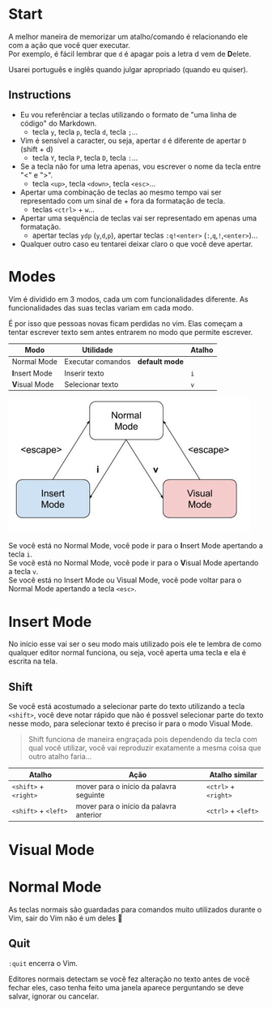 # Start
A melhor maneira de memorizar um atalho/comando é relacionando ele com a ação que você quer executar.  
Por exemplo, é fácil lembrar que `d` é apagar pois a letra d vem de **D**elete.  

Usarei português e inglês quando julgar apropriado (quando eu quiser).  

## Instructions
* Eu vou referênciar a teclas utilizando o formato de "uma linha de código" do Markdown.  
  * tecla `y`, tecla `p`, tecla `d`, tecla `;`...  
* Vim é sensível a caracter, ou seja, apertar `d` é diferente de apertar `D` (shift + d)  
  * tecla `Y`, tecla `P`, tecla `D`, tecla `:`...  
* Se a tecla não for uma letra apenas, vou escrever o nome da tecla entre "<" e ">".  
  * tecla `<up>`, tecla `<down>`, tecla `<esc>`...  
* Apertar uma combinação de teclas ao mesmo tempo vai ser representado com um sinal de + fora da formatação de tecla.  
  * teclas `<ctrl>` + `w`...  
* Apertar uma sequência de teclas vai ser representado em apenas uma formatação.  
  * apertar teclas `ydp` (`y`,`d`,`p`), apertar teclas `:q!<enter>` (`:`,`q`,`!`,`<enter>`)...  
* Qualquer outro caso eu tentarei deixar claro o que você deve apertar.  

# Modes
Vim é dividido em 3 modos, cada um com funcionalidades diferente. As funcionalidades das suas teclas variam em cada modo.  

É por isso que pessoas novas ficam perdidas no vim. Elas começam a tentar escrever texto sem antes entrarem no modo que permite escrever.  

| Modo | Utilidade |     | Atalho |
| ---- | --------- | --- | ------ |
| Normal Mode | Executar comandos | **default mode** | |
| **I**nsert Mode | Inserir texto | | `i` |
| **V**isual Mode | Selecionar texto | | `v` |

![Normal mode, Insert mode and Visual mode](modes.jpg)  

Se você está no Normal Mode, você pode ir para o **I**nsert Mode apertando a tecla `i`.  
Se você está no Normal Mode, você pode ir para o **V**isual Mode apertando a tecla `v`.  
Se você está no Insert Mode ou Visual Mode, você pode voltar para o Normal Mode apertando a tecla `<esc>`.  

# Insert Mode
No início esse vai ser o seu modo mais utilizado pois ele te lembra de como qualquer editor normal funciona, ou seja, você aperta uma tecla e ela é escrita na tela.  

## Shift
Se você está acostumado a selecionar parte do texto utilizando a tecla `<shift>`, você deve notar rápido que não é possvel selecionar parte do texto nesse modo, para selecionar texto é preciso ir para o modo Visual Mode.  

> Shift funciona de maneira engraçada pois dependendo da tecla com qual você utilizar, você vai reproduzir exatamente a mesma coisa que outro atalho faria...  

| Atalho | Ação | Atalho similar |
| ------ | ---- | -------------- |
| `<shift>` + `<right>` | mover para o início da palavra seguinte | `<ctrl>` + `<right>` |
| `<shift>` + `<left>` | mover para o início da palavra anterior | `<ctrl>` + `<left>` |

# Visual Mode

# Normal Mode
As teclas normais são guardadas para comandos muito utilizados durante o Vim, sair do Vim não é um deles :poop:  

## Quit
`:quit` encerra o Vim.  

Editores normais detectam se você fez alteração no texto antes de você fechar eles, caso tenha feito uma janela aparece perguntando se deve salvar, ignorar ou cancelar.  

